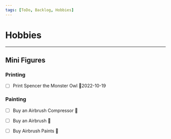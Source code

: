 ```yaml
---
tags: [ToDo, Backlog, Hobbies]
---
```

# Hobbies
--- 
## Mini Figures
### Printing
- [ ] Print Spencer the Monster Owl 📆2022-10-19

### Painting
- [ ] Buy an Airbrush Compressor 📆
- [ ] Buy an Airbrush 📆
- [ ] Buy Airbrush Paints 📆


